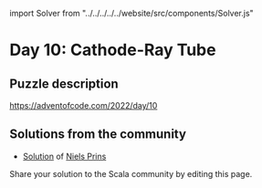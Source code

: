 import Solver from "../../../../../website/src/components/Solver.js"

# Day 10: Cathode-Ray Tube

## Puzzle description

https://adventofcode.com/2022/day/10

## Solutions from the community

- [Solution](https://github.com/prinsniels/AdventOfCode2022/blob/master/src/main/scala/day10.scala) of [Niels Prins](https://github.com/prinsniels)

Share your solution to the Scala community by editing this page.
